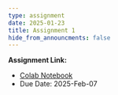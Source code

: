 ```yaml
---
type: assignment
date: 2025-01-23
title: Assignment 1
hide_from_announcments: false
---
```

**Assignment Link:**
- [Colab Notebook](https://colab.research.google.com/drive/1B-6XMdJGuUcYLDMJwMHXc8lk2tLjO-Me?usp=sharing)
- Due Date: 2025-Feb-07


